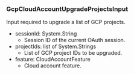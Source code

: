 ### GcpCloudAccountUpgradeProjectsInput
Input required to upgrade a list of GCP projects.

- sessionId: System.String
  - Session ID of the current OAuth session.
- projectIds: list of System.Strings
  - List of GCP project IDs to be upgraded.
- feature: CloudAccountFeature
  - Cloud account feature.
